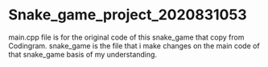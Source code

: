 # Snake_game_project_2020831053
main.cpp file is for the original code of this snake_game that copy from Codingram.
snake_game is the file that i make changes on the main code of that snake_game basis of my understanding.
